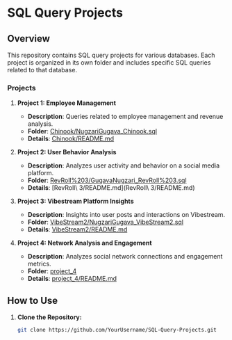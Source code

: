 # SQL Query Projects

## Overview

This repository contains SQL query projects for various databases. Each project is organized in its own folder and includes specific SQL queries related to that database.

### Projects

1. **Project 1: Employee Management**
   - **Description**: Queries related to employee management and revenue analysis.
   - **Folder**: [Chinook/NugzariGugava_Chinook.sql](Chinook/NugzariGugava_Chinook.sql)
   - **Details**: [Chinook/README.md](Chinook/README.md)

2. **Project 2: User Behavior Analysis**
   - **Description**: Analyzes user activity and behavior on a social media platform.
   - **Folder**: [RevRoll%203/GugavaNugzari_RevRoll%203.sql](RevRoll%203/GugavaNugzari_RevRoll3.sql)
   - **Details**: [RevRoll\ 3/README.md](RevRoll\ 3/README.md)

3. **Project 3: Vibestream Platform Insights**
   - **Description**: Insights into user posts and interactions on Vibestream.
   - **Folder**: [VibeStream2/NugzariGugava_VibeStream2.sql](VibeStream2/NugzariGugava_Vibestream2.sql)
   - **Details**: [VibeStream2/README.md](VibeStream2/README.md)

4. **Project 4: Network Analysis and Engagement**
   - **Description**: Analyzes social network connections and engagement metrics.
   - **Folder**: [project_4](project_4/)
   - **Details**: [project_4/README.md](project_4/README.md)

## How to Use

1. **Clone the Repository:**
   ```bash
   git clone https://github.com/YourUsername/SQL-Query-Projects.git
